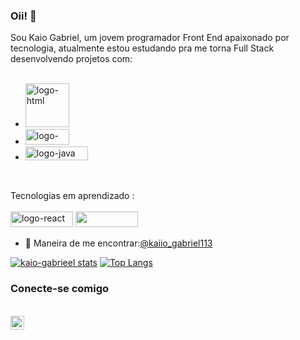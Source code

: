 ### Oii! :muscle:
Sou Kaio Gabriel, um jovem programador Front End apaixonado por tecnologia, atualmente estou estudando pra me torna Full Stack desenvolvendo projetos com:
<br>
<br>
- <img width="70px" src="https://img.shields.io/badge/HTML5-E34F26?style=for-the-badge&logo=html5&logoColor=white" alt="logo-html"/>
- <img width="70px" height="25px" src="https://img.shields.io/badge/CSS-239120?&style=for-the-badge&logo=css3&logoColor=white" alt="logo-css" />
- <img width="100px" height="22px" src="https://img.shields.io/badge/JavaScript-323330?style=for-the-badge&logo=javascript&logoColor=F7DF1E" alt="logo-java"/>

<br>
<p> Tecnologias em aprendizado : 
  <br>
  <br>
 <img width="100px" height="25px" src="https://img.shields.io/badge/React-20232A?style=for-the-badge&logo=react&logoColor=61DAFB" alt="logo-react" />
 <img width="100px" height="25px" src="https://img.shields.io/badge/Node.js-43853D?style=for-the-badge&logo=node.js&logoColor=white" />


  - :mag_right: Maneira de me encontrar:[@kaiio_gabriel113](https://www.instagram.com/kaiio_gabriel113/?next=%2F)


[![kaio-gabrieel stats](https://github-readme-stats.vercel.app/api?username=kaio-gabrieel)](https://github.com/anuraghazra/github-readme-stats)
[![Top Langs](https://github-readme-stats.vercel.app/api/top-langs/?username=kaio-gabrieel)](https://github.com/anuraghazra/github-readme-stats)

### Conecte-se comigo
<br>
<a href="https://www.instagram.com/kaiio_gabriel113/?next=%2F">
<img width="22px" src="https://cdn.jsdelivr.net/npm/simple-icons@v3/icons/instagram.svg"/>
<a/>
